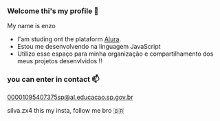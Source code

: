 ### Welcome thi's my profile 👑
My name is enzo 

- I'am studing ont the plataform [Alura]( https://cursos.alura.com.br ).
- Estou me desenvolvendo na linguagem JavaScript
- Utilizo esse espaço para minha organização e compartilhamento dos meus projetos desenvlvidos !!





### you can enter in contact 📫


00001095407375sp@al.educacao.sp.gov.br

silva.zx4 this my insta, follow me bro 🇧🇷




[  ](https://i2.pngimg.me/thumb/f/720/comdlpng6966009.jpg )
